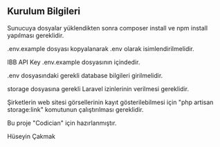 ## Kurulum Bilgileri

Sunucuya dosyalar yüklendikten sonra composer install ve npm install yapılması gereklidir.

.env.example dosyası kopyalanarak .env olarak isimlendirilmelidir.

IBB API Key .env.example dosyasının içindedir.

.env dosyasındaki gerekli database bilgileri girilmelidir.

storage dosyasına gerekli Laravel izinlerinin verilmesi gereklidir.

Şirketlerin web sitesi görsellerinin kayıt gösterilebilmesi için "php artisan storage:link" komutunun çalıştırılması gereklidir.

Bu proje "Codician" için hazırlanmıştır.

Hüseyin Çakmak

